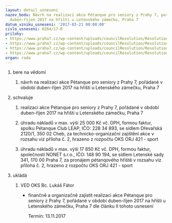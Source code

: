 ```yaml
---
layout: detail_usneseni
nazev_bodu: Návrh na realizaci akce Pétanque pro seniory z Prahy 7, pořádané v období
  duben-říjen 2017 na hřišti u Letenského zámečku, Praha 7
datum_vzniku_usneseni: '2017-03-21 00:00:00'
cislo_usneseni: 0264/17-R
prilohy:
- https://www.praha7.cz/wp-content/uploads/councilResolution/Resolutions/28940/export/D_petanque_seniori_2017_V~182132.doc
- https://www.praha7.cz/wp-content/uploads/councilResolution/Resolutions/28940/export/Harmonogram_lekci_2017_petanque~182131.doc
- https://www.praha7.cz/wp-content/uploads/councilResolution/Resolutions/28940/export/Zapis_3_jednani_SK_13_03_2017~182130.pdf
- https://www.praha7.cz/wp-content/uploads/councilResolution/Resolutions/28940/export/export~296481.pdf
organ: rada
---
```

<ol class="urzList_view" id="urzList">
<li id="" class="urzClass1"><span name="1">bere na vědomí</span>
<ol class="urzOlClass">
<li id="" class="urzClass2" style="TEXT-ALIGN: left"><span><p>návrh na realizaci akce Pétanque pro seniory z Prahy 7, pořádané v období duben-říjen 2017 na hřišti u Letenského zámečku, Praha 7<br></p></span></li></ol></li>
<li id="" class="urzClass1"><span name="24">schvaluje</span>
<ol class="urzOlClass">
<li id="" class="urzClass2" style="TEXT-ALIGN: left"><span><p>realizaci akce Pétanque pro seniory z Prahy 7, pořádané v období duben-říjen 2017 na hřišti u Letenského zámečku, Praha 7<br></p></span></li>
<li id="" class="urzClass2" style="TEXT-ALIGN: left"><span><p>úhradu nákladů v max. výši 25 000 Kč vč. DPH, formou faktur, spolku Pétanque Club LEAP, IČO: 228 34 893, se sídlem Dřevařská 2120/1, 350 02 Cheb, za technicko-organizační zajištění akce v rozsahu viz příloha č. 2, hrazeno z rozpočtu OKS ORJ 421 - sport</p></span></li>
<li id="" class="urzClass2" style="TEXT-ALIGN: left"><span><p>úhradu nákladů v max. výši 17 850 Kč vč. DPH, formou faktur, společnosti NONET s.r.o., IČO: 148 90 194, se sídlem Letenské sady 341, 170 00 Praha 7, za pronájem pétanqového hřiště v rozsahu viz příloha č. 2, hrazeno z rozpočtu OKS ORJ 421 - sport</p></span></li></ol></li><li class="urzClass1" id="urzUkoly"><span name="1">ukládá</span><ol class="urzOlClass"><li class="urzClass2"><span><p>VED OKS Bc. Lukáš Fátor</p></span><ul class="urzUlClass"><li class="urzClass3"><span><p>finančně a organizačně zajistit realizaci akce Pétanque pro seniory z Prahy 7, pořádané v období duben-říjen 2017 na hřišti u Letenského zámečku, Praha 7 dle článku II tohoto usnesení</p></span><span class="urzUkolTermin">  Termín:&nbsp;13.11.2017</span></li></ul></li></ol></li>
</ol>